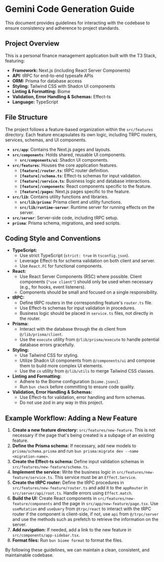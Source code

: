 # Gemini Code Generation Guide

This document provides guidelines for interacting with the codebase to ensure consistency and adherence to project standards.

## Project Overview

This is a personal finance management application built with the T3 Stack, featuring:

- **Framework:** Next.js (including React Server Components)
- **API:** tRPC for end-to-end typesafe APIs
- **ORM:** Prisma for database access
- **Styling:** Tailwind CSS with Shadcn UI components
- **Linting & Formatting:** Biome
- **Validation, Error Handling & Schemas:** Effect-ts
- **Language:** TypeScript

## File Structure

The project follows a feature-based organization within the `src/features` directory. Each feature encapsulates its own logic, including TRPC routers, services, schemas, and UI components.

- **`src/app`**: Contains the Next.js pages and layouts.
- **`src/components`**: Holds shared, reusable UI components.
  - **`src/components/ui`**: Shadcn UI components.
- **`src/features`**: Houses the core application features.
  - **`[feature]/router.ts`**: tRPC router definition.
  - **`[feature]/schema.ts`**: Effect-ts schemas for input validation.
  - **`[feature]/service.ts`**: Business logic and database interactions.
  - **`[feature]/components`**: React components specific to the feature.
  - **`[feature]/pages`**: Next.js pages specific to the feature.
- **`src/lib`**: Contains utility functions and libraries.
  - **`src/lib/prisma`**: Prisma client and utility functions.
  - **`src/lib/runtime-server`**: Runtime server for running effects on the server.
- **`src/server`**: Server-side code, including tRPC setup.
- **`prisma`**: Prisma schema, migrations, and seed scripts.

## Coding Style and Conventions

- **TypeScript:**
  - Use strict TypeScript (`strict: true` in `tsconfig.json`).
  - Leverage Effect-ts for schema validation on both client and server.
  - Use `React.FC` for functional components.
- **React:**
  - Use React Server Components (RSC) where possible. Client components (`"use client"`) should only be used when necessary (e.g., for hooks, event listeners).
  - Components should be small and focused on a single responsibility.
- **tRPC:**
  - Define tRPC routers in the corresponding feature's `router.ts` file.
  - Use Effect-ts schemas for input validation in procedures.
  - Business logic should be placed in `service.ts` files, not directly in the router.
- **Prisma:**
  - Interact with the database through the `db` client from `@/lib/prisma/client`.
  - Use the `execute` utility from `@/lib/prisma/execute` to handle potential database errors gracefully.
- **Styling:**
  - Use Tailwind CSS for styling.
  - Utilize Shadcn UI components from `@/components/ui` and compose them to build more complex UI elements.
  - Use the `cn` utility from `@/lib/utils` to merge Tailwind CSS classes.
- **Linting and Formatting:**
  - Adhere to the Biome configuration (`biome.jsonc`).
  - Run `bun check` before committing to ensure code quality.
- **Validation, Error Handling & Schemas:**
  - Use Effect-ts for validation, error handling and form schemas.
  - Do not use zod in any way in this project.

## Example Workflow: Adding a New Feature

1.  **Create a new feature directory:** `src/features/new-feature`. This is not necessary if the page that's being created is a subpage of an existing feature.
2.  **Define the Prisma schema:** If necessary, add new models to `prisma/schema.prisma` and run `bun prisma:migrate dev --name <migration-name>`.
3.  **Create the Effect-ts schema:** Define input validation schemas in `src/features/new-feature/schema.ts`.
4.  **Implement the service:** Write the business logic in `src/features/new-feature/service.ts`. This service must be an `Effect.Service`.
5.  **Create the tRPC router:** Define the tRPC procedures in `src/features/new-feature/router.ts` and add it to the `appRouter` in `src/server/api/root.ts`. Handle errors using `Effect.match`.
6.  **Build the UI:** Create React components in `src/features/new-feature/components` and the page in `src/app/new-feature/page.tsx`. Use `useMutation` and `useQuery` from `@trpc/react` to interact with the tRPC router if the component is client-side, if not, use `api` from `@/trpc/server` and use the methods such as prefetch to retrieve the information on the server.
7.  **Add navigation:** If needed, add a link to the new feature in `src/components/app-sidebar.tsx`.
8.  **Format files:** Run `bun biome format` to format the files.

By following these guidelines, we can maintain a clean, consistent, and maintainable codebase.
